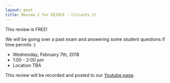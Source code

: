 ```yaml
---
layout: post
title: Review 1 for EE2415 - Circuits 1!
---
```

This review is FREE! 

We will be going over a past exam and answering some student questions if time permits :)

- Wednesday, February 7th, 2018
- 1:00 - 2:00 pm
- Location TBA

This review will be recorded and posted to our [Youtube page](https://www.youtube.com/channel/UCV0OmOABl9S8e4QHvtNHLow).
